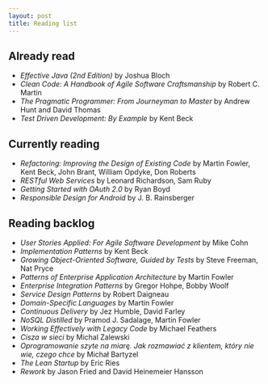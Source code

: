```yaml
---
layout: post
title: Reading list
---
```

## Already read

* _Effective Java (2nd Edition)_ by Joshua Bloch
* _Clean Code: A Handbook of Agile Software Craftsmanship_ by Robert C. Martin
* _The Pragmatic Programmer: From Journeyman to Master_ by Andrew Hunt and David Thomas
* _Test Driven Development: By Example_ by Kent Beck

## Currently reading

* _Refactoring: Improving the Design of Existing Code_ by Martin Fowler, Kent Beck, John Brant, William Opdyke, Don Roberts
* _RESTful Web Services_ by Leonard Richardson, Sam Ruby
* _Getting Started with OAuth 2.0_ by Ryan Boyd
* _Responsible Design for Android_ by J. B. Rainsberger

## Reading backlog

* _User Stories Applied: For Agile Software Development_ by Mike Cohn
* _Implementation Patterns_ by Kent Beck
* _Growing Object-Oriented Software, Guided by Tests_ by Steve Freeman, Nat Pryce
* _Patterns of Enterprise Application Architecture_ by Martin Fowler
* _Enterprise Integration Patterns_ by Gregor Hohpe, Bobby Woolf
* _Service Design Patterns_ by Robert Daigneau
* _Domain-Specific Languages_ by Martin Fowler
* _Continuous Delivery_ by Jez Humble, David Farley
* _NoSQL Distilled_ by Pramod J. Sadalage, Martin Fowler
* _Working Effectively with Legacy Code_ by Michael Feathers
* _Cisza w sieci_ by Michal Zalewski
* _Oprogramowanie szyte na miarę. Jak rozmawiać z klientem, który nie wie, czego chce_ by Michał Bartyzel
* _The Lean Startup_ by Eric Ries
* _Rework_ by Jason Fried and David Heinemeier Hansson
